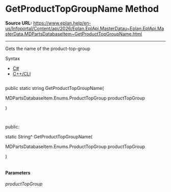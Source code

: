 # GetProductTopGroupName Method

**Source URL:** https://www.eplan.help/en-us/Infoportal/Content/api/2026/Eplan.EplApi.MasterDatau~Eplan.EplApi.MasterData.MDPartsDatabaseItem~GetProductTopGroupName.html

---

Gets the name of the product-top-group

Syntax

- [C#](#i-syntax-CS)
- [C++/CLI](#i-syntax-CPP2005)

```
```
public static string GetProductTopGroupName( 

   MDPartsDatabaseItem.Enums.ProductTopGroup productTopGroup

)
```
```

```
```
public:

static String^ GetProductTopGroupName( 

   MDPartsDatabaseItem.Enums.ProductTopGroup productTopGroup

)
```
```

#### Parameters

*productTopGroup*
